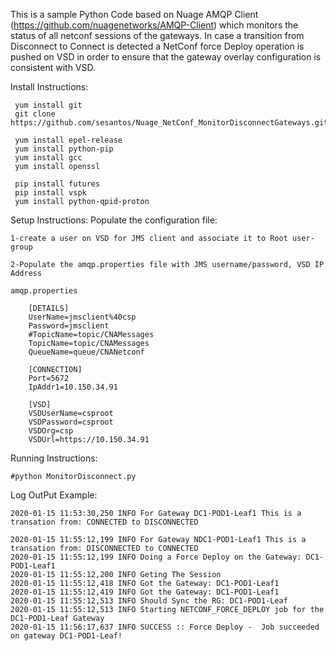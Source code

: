 This is a sample Python Code based on Nuage AMQP Client (https://github.com/nuagenetworks/AMQP-Client) which monitors the status of all netconf sessions of the gateways.
In case a transition from Disconnect to Connect is detected a NetConf force Deploy operation is pushed on VSD in order to ensure that the gateway overlay configuration is consistent with VSD.


Install Instructions:

	 yum install git
	 git clone https://github.com/sesantos/Nuage_NetConf_MonitorDisconnectGateways.git

	 yum install epel-release
	 yum install python-pip
	 yum install gcc
	 yum install openssl

	 pip install futures
	 pip install vspk
	 yum install python-qpid-proton


Setup Instructions:
	Populate the configuration file:

	1-create a user on VSD for JMS client and associate it to Root user-group

	2-Populate the amqp.properties file with JMS username/password, VSD IP Address

	amqp.properties

		[DETAILS]
		UserName=jmsclient%40csp
		Password=jmsclient
		#TopicName=topic/CNAMessages
		TopicName=topic/CNAMessages
		QueueName=queue/CNANetconf

		[CONNECTION]
		Port=5672
		IpAddr1=10.150.34.91

		[VSD]
		VSDUserName=csproot
		VSDPassword=csproot
		VSDOrg=csp
		VSDUrl=https://10.150.34.91

Running Instructions:
 
	#python MonitorDisconnect.py

Log OutPut Example:

	2020-01-15 11:53:30,250 INFO For Gateway DC1-POD1-Leaf1 This is a transation from: CONNECTED to DISCONNECTED

	2020-01-15 11:55:12,199 INFO For Gateway NDC1-POD1-Leaf1 This is a transation from: DISCONNECTED to CONNECTED
	2020-01-15 11:55:12,199 INFO Doing a Force Deploy on the Gateway: DC1-POD1-Leaf1
	2020-01-15 11:55:12,200 INFO Geting The Session
	2020-01-15 11:55:12,418 INFO Got the Gateway: DC1-POD1-Leaf1
	2020-01-15 11:55:12,419 INFO Got the Gateway: DC1-POD1-Leaf1
	2020-01-15 11:55:12,513 INFO Should Sync the RG: DC1-POD1-Leaf
	2020-01-15 11:55:12,513 INFO Starting NETCONF_FORCE_DEPLOY job for the DC1-POD1-Leaf Gateway
	2020-01-15 11:56:17,637 INFO SUCCESS :: Force Deploy -  Job succeeded on gateway DC1-POD1-Leaf!
	
